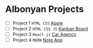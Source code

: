 # Albonyan Projects
- [ ]  Project 1 `HTML CSS` [Appie](https://saberali1789.github.io/Appie/)
- [ ]  Project 2 `HTML CSS JS` [Kanban Board](https://saberali1789.github.io/KanbanBoard/)
- [ ]  Project 3 `React js` [Car Agency]()
- [ ]  Project 4 `MERN` [Note App](https://your-notes-lqm4i9yn9-saberali1789.vercel.app/login)
